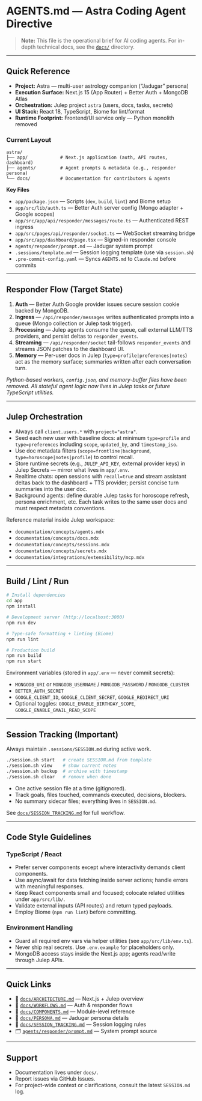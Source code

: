 # AGENTS.md — Astra Coding Agent Directive

> **Note:** This file is the operational brief for AI coding agents. For in-depth technical docs, see the [`docs/`](docs) directory.

---

## Quick Reference

- **Project:** Astra — multi-user astrology companion (“Jadugar” persona)
- **Execution Surface:** Next.js 15 (App Router) + Better Auth + MongoDB Atlas
- **Orchestration:** Julep project `astra` (users, docs, tasks, secrets)
- **UI Stack:** React 18, TypeScript, Biome for lint/format
- **Runtime Footprint:** Frontend/UI service only — Python monolith removed

### Current Layout

```
astra/
├── app/            # Next.js application (auth, API routes, dashboard)
├── agents/         # Agent prompts & metadata (e.g., responder persona)
└── docs/           # Documentation for contributors & agents
```

**Key Files**

- `app/package.json` — Scripts (`dev`, `build`, `lint`) and Biome setup
- `app/src/lib/auth.ts` — Better Auth server config (Mongo adapter + Google scopes)
- `app/src/app/api/responder/messages/route.ts` — Authenticated REST ingress
- `app/src/pages/api/responder/socket.ts` — WebSocket streaming bridge
- `app/src/app/dashboard/page.tsx` — Signed-in responder console
- `agents/responder/prompt.md` — Jadugar system prompt
- `.sessions/template.md` — Session logging template (use via `session.sh`)
- `.pre-commit-config.yaml` — Syncs `AGENTS.md` to `Claude.md` before commits

---

## Responder Flow (Target State)

1. **Auth** — Better Auth Google provider issues secure session cookie backed by MongoDB.
2. **Ingress** — `/api/responder/messages` writes authenticated prompts into a queue (Mongo collection or Julep task trigger).
3. **Processing** — Julep agents consume the queue, call external LLM/TTS providers, and persist deltas to `responder_events`.
4. **Streaming** — `/api/responder/socket` tail-follows `responder_events` and streams JSON patches to the dashboard UI.
5. **Memory** — Per-user docs in Julep (`type=profile|preferences|notes`) act as the memory surface; summaries written after each conversation turn.

*Python-based workers, `config.json`, and memory-buffer files have been removed. All stateful agent logic now lives in Julep tasks or future TypeScript utilities.*

---

## Julep Orchestration

- Always call `client.users.*` with `project="astra"`.
- Seed each new user with baseline docs: at minimum `type=profile` and `type=preferences` including `scope`, `updated_by`, and `timestamp_iso`.
- Use doc metadata filters (`scope=frontline|background`, `type=horoscope|notes|profile`) to control recall.
- Store runtime secrets (e.g., `JULEP_API_KEY`, external provider keys) in Julep Secrets — mirror what lives in `app/.env`.
- Realtime chats: open sessions with `recall=true` and stream assistant deltas back to the dashboard + TTS provider; persist concise turn summaries into the user doc.
- Background agents: define durable Julep tasks for horoscope refresh, persona enrichment, etc. Each task writes to the same user docs and must respect metadata conventions.

Reference material inside Julep workspace:
- `documentation/concepts/agents.mdx`
- `documentation/concepts/docs.mdx`
- `documentation/concepts/sessions.mdx`
- `documentation/concepts/secrets.mdx`
- `documentation/integrations/extensibility/mcp.mdx`

---

## Build / Lint / Run

```bash
# Install dependencies
cd app
npm install

# Development server (http://localhost:3000)
npm run dev

# Type-safe formatting + linting (Biome)
npm run lint

# Production build
npm run build
npm run start
```

Environment variables (stored in `app/.env` — never commit secrets):

- `MONGODB_URI` or `MONGODB_USERNAME` / `MONGODB_PASSWORD` / `MONGODB_CLUSTER`
- `BETTER_AUTH_SECRET`
- `GOOGLE_CLIENT_ID`, `GOOGLE_CLIENT_SECRET`, `GOOGLE_REDIRECT_URI`
- Optional toggles: `GOOGLE_ENABLE_BIRTHDAY_SCOPE`, `GOOGLE_ENABLE_GMAIL_READ_SCOPE`

---

## Session Tracking (Important)

Always maintain `.sessions/SESSION.md` during active work.

```bash
./session.sh start   # create SESSION.md from template
./session.sh view    # show current notes
./session.sh backup  # archive with timestamp
./session.sh clear   # remove when done
```

- One active session file at a time (gitignored).
- Track goals, files touched, commands executed, decisions, blockers.
- No summary sidecar files; everything lives in `SESSION.md`.

See [`docs/SESSION_TRACKING.md`](docs/SESSION_TRACKING.md) for full workflow.

---

## Code Style Guidelines

### TypeScript / React

- Prefer server components except where interactivity demands client components.
- Use async/await for data fetching inside server actions; handle errors with meaningful responses.
- Keep React components small and focused; colocate related utilities under `app/src/lib/`.
- Validate external inputs (API routes) and return typed payloads.
- Employ Biome (`npm run lint`) before committing.

### Environment Handling

- Guard all required env vars via helper utilities (see `app/src/lib/env.ts`).
- Never ship real secrets. Use `.env.example` for placeholders only.
- MongoDB access stays inside the Next.js app; agents read/write through Julep APIs.

---

## Quick Links

- 📘 [`docs/ARCHITECTURE.md`](docs/ARCHITECTURE.md) — Next.js + Julep overview
- 🔄 [`docs/WORKFLOWS.md`](docs/WORKFLOWS.md) — Auth & responder flows
- 🧩 [`docs/COMPONENTS.md`](docs/COMPONENTS.md) — Module-level reference
- 👤 [`docs/PERSONA.md`](docs/PERSONA.md) — Jadugar persona details
- 📝 [`docs/SESSION_TRACKING.md`](docs/SESSION_TRACKING.md) — Session logging rules
- 🗂️ [`agents/responder/prompt.md`](agents/responder/prompt.md) — System prompt source

---

## Support

- Documentation lives under `docs/`.
- Report issues via GitHub Issues.
- For project-wide context or clarifications, consult the latest `SESSION.md` log.
